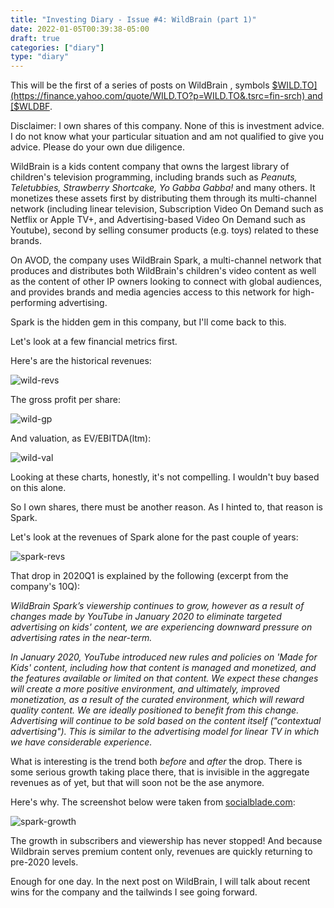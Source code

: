 ```yaml
---
title: "Investing Diary - Issue #4: WildBrain (part 1)"
date: 2022-01-05T00:39:38-05:00
draft: true
categories: ["diary"]
type: "diary"
---
```


This will be the first of a series of posts on WildBrain , symbols [$WILD.TO](https://finance.yahoo.com/quote/WILD.TO?p=WILD.TO&.tsrc=fin-srch) and [$WLDBF](https://finance.yahoo.com/quote/WLDBF?p=WLDBF&.tsrc=fin-srch).

Disclaimer: I own shares of this company. None of this is investment advice. I do not know what your particular situation and am not qualified to give you advice. Please do your own due diligence.

WildBrain is a kids content company that owns the largest library of children's television programming, including brands such as _Peanuts, Teletubbies, Strawberry Shortcake, Yo Gabba Gabba!_ and many others.  It monetizes these assets first by distributing them through its multi-channel network (including linear television, Subscription Video On Demand such as Netflix or Apple TV+, and Advertising-based Video On Demand such as Youtube), second by selling consumer products (e.g. toys) related to these brands.

On AVOD, the company uses WildBrain Spark, a multi-channel network that produces and distributes both WildBrain's children's video content as well as the content of other IP owners looking to connect with global audiences, and provides brands and media agencies access to this network for high-performing advertising.

Spark is the hidden gem in this company, but I'll come back to this.

Let's look at a few financial metrics first.

Here's are the historical revenues:

![wild-revs](/images/wild-revs.png)

The gross profit per share:

![wild-gp](/images/wild-gp.png)

And valuation, as EV/EBITDA(ltm):

![wild-val](/images/wild-val.png)

Looking at these charts, honestly, it's not compelling. I wouldn't buy based on this alone.

So I own shares, there must be another reason. As I hinted to, that reason is Spark.

Let's look at the revenues of Spark alone for the past couple of years:

![spark-revs](/images/spark-revs.png)

That drop in 2020Q1 is explained by the following (excerpt from the company's 10Q):

_WildBrain Spark’s viewership continues to grow, however as a result of changes made by YouTube in January 2020 to eliminate targeted advertising on kids' content, we are experiencing downward pressure on advertising rates in the near-term._

_In January 2020, YouTube introduced new rules and policies on 'Made for Kids' content, including how that content is managed and monetized, and the features available or limited on that content. We expect these changes will create a more positive environment, and ultimately, improved monetization, as a result of the curated environment, which will reward quality content. We are ideally positioned to benefit from this change. Advertising will continue to be sold based on the content itself ("contextual advertising"). This is similar to the advertising model for linear TV in which we have considerable experience._

What is interesting is the trend both _before_ and _after_ the drop. There is some serious growth taking place there, that is invisible in the aggregate revenues as of yet, but that will soon not be the ase anymore.

Here's why. The screenshot below were taken from [socialblade.com](https://socialblade.com/youtube/c/wildbraintv/monthly):

![spark-growth](/images/spark-growth.png)

The growth in subscribers and viewership has never stopped! And because Wildbrain serves premium content only, revenues are quickly returning to pre-2020 levels.

Enough for one day. In the next post on WildBrain, I will talk about recent wins for the company and the tailwinds I see going forward.




